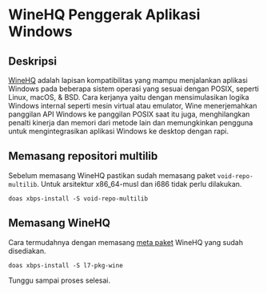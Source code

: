 # WineHQ Penggerak Aplikasi Windows

## Deskripsi

<a href="https://www.winehq.org/" target="_blank">WineHQ</a> adalah lapisan kompatibilitas yang mampu menjalankan aplikasi Windows pada beberapa sistem operasi yang sesuai dengan POSIX, seperti Linux, macOS, & BSD. Cara kerjanya yaitu dengan mensimulasikan logika Windows internal seperti mesin virtual atau emulator, Wine menerjemahkan panggilan API Windows ke panggilan POSIX saat itu juga, menghilangkan penalti kinerja dan memori dari metode lain dan memungkinkan pengguna untuk mengintegrasikan aplikasi Windows ke desktop dengan rapi.

## Memasang repositori multilib

Sebelum memasang WineHQ pastikan sudah memasang paket `void-repo-multilib`. Untuk arsitektur x86_64-musl dan i686 tidak perlu dilakukan.

```
doas xbps-install -S void-repo-multilib
```

## Memasang WineHQ

Cara termudahnya dengan memasang [meta paket](../../konfigurasi/paket/xbps.html#meta-paket) WineHQ yang sudah disediakan.

```
doas xbps-install -S l7-pkg-wine
```

Tunggu sampai proses selesai.
